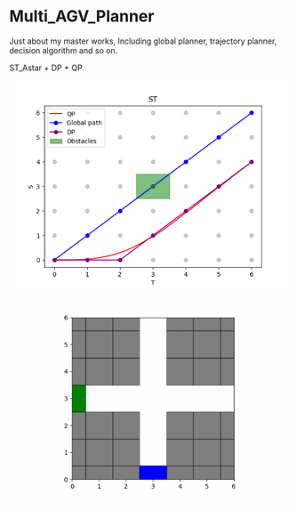 # Multi_AGV_Planner
Just about my master works, Including global planner, trajectory planner, decision algorithm and so on. 

ST_Astar + DP + QP
<div align=center>
<img src=https://github.com/Qin1143/Multi_AGV_Planner/blob/main/Figures/low-speed02.png>
</div>
<div align=center>
<img src=https://github.com/Qin1143/Multi_AGV_Planner/blob/main/Figures/low-speed02.gif>
</div>